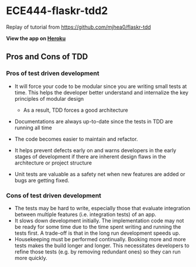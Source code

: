 # ECE444-flaskr-tdd2
Replay of tutorial from https://github.com/mjhea0/flaskr-tdd

**View the app on [Heroku](https://vast-river-13349.herokuapp.com/)**

## Pros and Cons of TDD

### Pros of test driven development

* It will force your code to be modular since you are writing small tests at time. This helps the developer better
understand and internalize the key principles of modular design

  * As a result, TDD forces a good architecture
  
* Documentations are always up-to-date since the tests in TDD are running all time
* The code becomes easier to maintain and refactor.
* It helps prevent defects early on and warns developers in the early stages of development if there are inherent design flaws
in the architecture or project structure
* Unit tests are valuable as a safety net when new features are added or bugs are getting fixed.

### Cons of test driven development

* The tests may be hard to write, especially those that evaluate integration between multiple features (i.e. integration tests) of an app.
* It slows down development initially. The implementation code may not be ready for some time due to the time
spent writing and running the tests first. A trade-off is that in the long run development speeds up.
* Housekeeping must be performed continually. Booking more and more tests makes the build longer and longer. This necessitates
developers to refine those tests (e.g. by removing redundant ones) so they can run more quickly.
